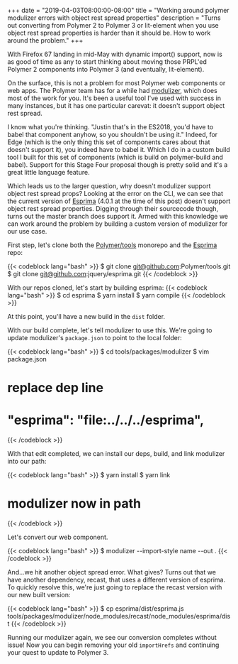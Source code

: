 +++
date = "2019-04-03T08:00:00-08:00"
title = "Working around polymer modulizer errors with object rest spread properties"
description = "Turns out converting from Polymer 2 to Polymer 3 or lit-element when you use object rest spread properties is harder than it should be. How to work around the problem."
+++

With Firefox 67 landing in mid-May with dynamic import() support, now is as good of time as any to start thinking about moving those PRPL'ed Polymer 2 components into Polymer 3 (and eventually, lit-element).

On the surface, this is not a problem for most Polymer web components or web apps. The Polymer team has for a while had [modulizer](https://github.com/Polymer/tools/tree/master/packages/modulizer), which does most of the work for you. It's been a useful tool I've used with success in many instances, but it has one particular carevat: it doesn't support object rest spread.

I know what you're thinking. "Justin that's in the ES2018, you'd have to babel that component anyhow, so you shouldn't be using it." Indeed, for Edge (which is the only thing this set of components cares about that doesn't support it), you indeed have to babel it. Which I do in a custom build tool I built for this set of components (which is build on polymer-build and babel). Support for this Stage Four proposal though is pretty solid and it's a great little language feature.

Which leads us to the larger question, why doesn't modulizer support object rest spread props? Looking at the error on the CLI, we can see that the current version of [Esprima](https://github.com/jquery/esprima) (4.0.1 at the time of this post) doesn't support object rest spread properties. Digging through their sourcecode though, turns out the master branch does support it. Armed with this knowledge we can work around the problem by building a custom version of modulizer for our use case.

First step, let's clone both the [Polymer/tools](https://github.com/Polymer/tools) monorepo and the [Esprima](https://github.com/jquery/esprima) repo:

{{< codeblock lang="bash" >}}
$ git clone git@github.com:Polymer/tools.git
$ git clone git@github.com:jquery/esprima.git
{{< /codeblock >}}

With our repos cloned, let's start by building esprima:
{{< codeblock lang="bash" >}}
$ cd esprima
$ yarn install
$ yarn compile
{{< /codeblock >}}

At this point, you'll have a new build in the `dist` folder.

With our build complete, let's tell modulizer to use this. We're going to update modulizer's `package.json` to point to the local folder:

{{< codeblock lang="bash" >}}
$ cd tools/packages/modulizer
$ vim package.json
# replace dep line
# "esprima": "file:../../../esprima",
{{< /codeblock >}}

With that edit completed, we can install our deps, build, and link modulizer into our path:

{{< codeblock lang="bash" >}}
$ yarn install
$ yarn link
# modulizer now in path
{{< /codeblock >}}

Let's convert our web component.

{{< codeblock lang="bash" >}}
$ modulizer --import-style name --out .
{{< /codeblock >}}

And...we hit another object spread error. What gives? Turns out that we have another dependency, recast, that uses a different version of esprima. To quickly resolve this, we're just going to replace the recast version with our new built version:

{{< codeblock lang="bash" >}}
$ cp esprima/dist/esprima.js tools/packages/modulizer/node_modules/recast/node_modules/esprima/dist
{{< /codeblock >}}

Running our modulizer again, we see our conversion completes without issue! Now you can begin removing your old `importHrefs` and continuing your quest to update to Polymer 3.